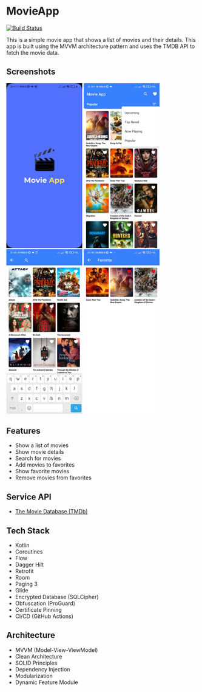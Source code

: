 # MovieApp

[![Build Status](https://github.com/fahnaladitia/MovieApp/actions/workflows/android.yml/badge.svg)](https://github.com/fahnaladitia/MovieApp/actions)

This is a simple movie app that shows a list of movies and their details. This app is built using the MVVM architecture pattern and uses the TMDB API to fetch the movie data.

## Screenshots
<img src="screenshots/screenshot_1.jpeg" alt="Splash Screen" width="200"/>
<img src="screenshots/screenshot_2.jpeg" alt="Home Screen" width="200"/>
<img src="screenshots/screenshot_3.jpeg" alt="Search Screen" width="200"/>
<img src="screenshots/screenshot_4.jpeg" alt="Favorite Screen" width="200"/>

## Features
- Show a list of movies
- Show movie details
- Search for movies
- Add movies to favorites
- Show favorite movies
- Remove movies from favorites

## Service API
- [The Movie Database (TMDb)](https://www.themoviedb.org/documentation/api)

## Tech Stack
- Kotlin
- Coroutines
- Flow
- Dagger Hilt
- Retrofit
- Room
- Paging 3
- Glide
- Encrypted Database (SQLCipher)
- Obfuscation (ProGuard)
- Certificate Pinning
- CI/CD (GitHub Actions)

## Architecture
- MVVM (Model-View-ViewModel)
- Clean Architecture
- SOLID Principles
- Dependency Injection
- Modularization
- Dynamic Feature Module
